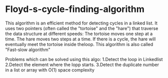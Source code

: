 # Floyd-s-cycle-finding-algorithm
This algorithm is an efficient method for detecting cycles in a linked list. It uses two pointers (often called the "tortoise" and the "hare") that traverse the data structure at different speeds: The tortoise moves one step at a time. The hare moves two steps at a time. If there is a cycle, the hare will eventually meet the tortoise inside theloop. This algorithm is also called "Fast-slow algorithm"

Problems which can be solved using this algo:
1.Detect the loop in Linkedlist
2.Detect the element where the lopp starts.
3.Detect the duplicate number in a list or array with O(1) space complexity

